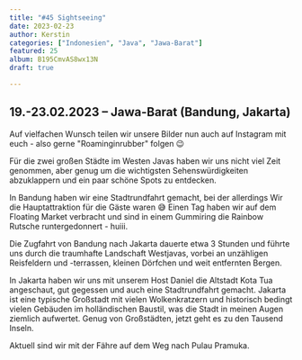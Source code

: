 ```yaml
---
title: "#45 Sightseeing"
date: 2023-02-23
author: Kerstin
categories: ["Indonesien", "Java", "Jawa-Barat"]
featured: 25
album: B195CmvAS8wx13N
draft: true

---
```


## 19.-23.02.2023 – Jawa-Barat (Bandung, Jakarta)

Auf vielfachen Wunsch teilen wir unsere Bilder nun auch auf Instagram mit euch - also gerne "Roaminginrubber" folgen 😉

Für die zwei großen Städte im Westen Javas haben wir uns nicht viel Zeit genommen, aber genug um die wichtigsten Sehenswürdigkeiten abzuklappern und ein paar schöne Spots zu entdecken. 

In Bandung haben wir eine Stadtrundfahrt gemacht, bei der allerdings Wir die Hauptattraktion für die Gäste waren 😅 Einen Tag haben wir auf dem Floating Market verbracht und sind in einem Gummiring die Rainbow Rutsche runtergedonnert - huiii.

Die Zugfahrt von Bandung nach Jakarta dauerte etwa 3 Stunden und führte uns durch die traumhafte Landschaft Westjavas, vorbei an unzähligen Reisfeldern und -terrassen, kleinen Dörfchen und weit entfernten Bergen. 

In Jakarta haben wir uns mit unserem Host Daniel die Altstadt Kota Tua angeschaut, gut gegessen und auch eine Stadtrundfahrt gemacht. Jakarta ist eine typische Großstadt mit vielen Wolkenkratzern und historisch bedingt vielen Gebäuden im holländischen Baustil, was die Stadt in meinen Augen ziemlich aufwertet. Genug von Großstädten, jetzt geht es zu den Tausend Inseln.

Aktuell sind wir mit der Fähre auf dem Weg nach Pulau Pramuka.